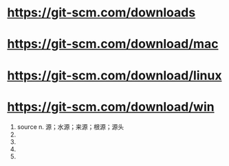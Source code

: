 # https://git-scm.com/downloads
# https://git-scm.com/download/mac
# https://git-scm.com/download/linux
# https://git-scm.com/download/win
> 

1. source n. 源；水源；来源；根源；源头
2.
3.
4.
5. 
